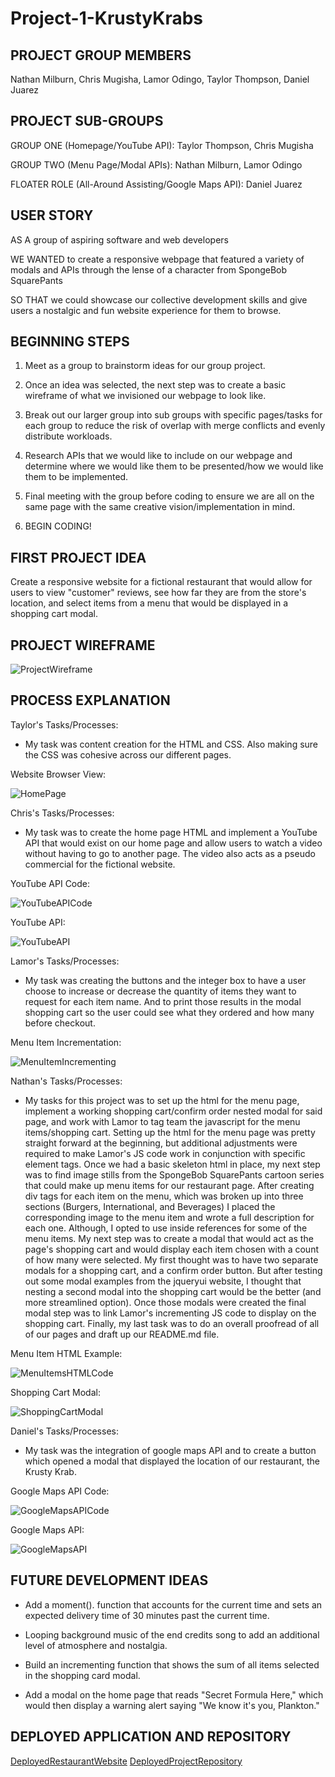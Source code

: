 # Project-1-KrustyKrabs

PROJECT GROUP MEMBERS
-
Nathan Milburn, Chris Mugisha, Lamor Odingo, Taylor Thompson, Daniel Juarez

PROJECT SUB-GROUPS
-
GROUP ONE (Homepage/YouTube API):
Taylor Thompson, Chris Mugisha

GROUP TWO (Menu Page/Modal APIs): 
Nathan Milburn, Lamor Odingo

FLOATER ROLE (All-Around Assisting/Google Maps API):
Daniel Juarez


USER STORY
-

AS A group of aspiring software and web developers

WE WANTED to create a responsive webpage that featured a variety of modals and APIs through the lense of a character from SpongeBob SquarePants

SO THAT we could showcase our collective development skills and give users a nostalgic and fun website experience for them to browse.


BEGINNING STEPS
-

1. Meet as a group to brainstorm ideas for our group project.

2. Once an idea was selected, the next step was to create a basic wireframe of what we invisioned our webpage to look like.

3. Break out our larger group into sub groups with specific pages/tasks for each group to reduce the risk of overlap with merge conflicts and evenly distribute workloads.

4. Research APIs that we would like to include on our webpage and determine where we would like them to be presented/how we would like them to be implemented.

5. Final meeting with the group before coding to ensure we are all on the same page with the same creative vision/implementation in mind.

6. BEGIN CODING!

FIRST PROJECT IDEA
-
 
Create a responsive website for a fictional restaurant that would allow for users to view "customer" reviews, see how far they are from the store's location, and select items from a menu that would be displayed in a shopping cart modal.


PROJECT WIREFRAME
-
![ProjectWireframe](./images/Website-Blueprint.PNG "Website Wireframe")

PROCESS EXPLANATION
-

Taylor's Tasks/Processes:
- My task was content creation for the HTML and CSS. Also making sure the CSS was cohesive across our different pages.

Website Browser View:

![HomePage](./images/website-browser-view.png "Website Browser View")

Chris's Tasks/Processes:
- My task was to create the home page HTML and implement a YouTube API that would exist on our home page and allow users to watch a video without having to go to another page. The video also acts as a pseudo commercial for the fictional website.

YouTube API Code: 

![YouTubeAPICode](./images/YouTube-API-code.PNG "YouTube API Code")

YouTube API:

![YouTubeAPI](./images/youtube-API.PNG "YouTube API Display")

Lamor's Tasks/Processes:
- My task was creating the buttons and the integer box to have a user choose to increase or decrease the quantity of items they want to request for each item name. And to print those results in the modal shopping cart so the user could see what they ordered and how many before checkout.

Menu Item Incrementation:

![MenuItemIncrementing](./images/menu-incrementing-code.PNG "Menu Item Incrementation")

Nathan's Tasks/Processes:
- My tasks for this project was to set up the html for the menu page, implement a working shopping cart/confirm order nested modal for said page, and work with Lamor to tag team the javascript for the menu items/shopping cart. Setting up the html for the menu page was pretty straight forward at the beginning, but additional adjustments were required to make Lamor's JS code work in conjunction with specific element tags. Once we had a basic skeleton html in place, my next step was to find image stills from the SpongeBob SquarePants cartoon series that could make up menu items for our restaurant page. After creating div tags for each item on the menu, which was broken up into three sections (Burgers, International, and Beverages) I placed the corresponding image to the menu item and wrote a full description for each one. Although, I opted to use inside references for some of the menu items. My next step was to create a modal that would act as the page's shopping cart and would display each item chosen with a count of how many were selected. My first thought was to have two separate modals for a shopping cart, and a confirm order button. But after testing out some modal examples from the jqueryui website, I thought that nesting a second modal into the shopping cart would be the better (and more streamlined option). Once those modals were created the final modal step was to link Lamor's incrementing JS code to display on the shopping cart. Finally, my last task was to do an overall proofread of all of our pages and draft up our README.md file.

Menu Item HTML Example:

![MenuItemsHTMLCode](./images/menu-item-example.PNG "Menu Item HTML Example")

Shopping Cart Modal:

![ShoppingCartModal](./images/menu-modal-code.PNG "Shopping Cart Modal")

Daniel's Tasks/Processes:
- My task was the integration of google maps API and to create a button which opened a modal that displayed the location of our restaurant, the Krusty Krab.

Google Maps API Code:

![GoogleMapsAPICode](./images/google-maps-API-code.PNG "Google Maps API Code")

Google Maps API:

![GoogleMapsAPI](./images/google-maps-API.PNG "Google Maps API")




FUTURE DEVELOPMENT IDEAS
-

- Add a moment(). function that accounts for the current time and sets an expected delivery time of 30 minutes past the current time.

- Looping background music of the end credits song to add an additional level of atmosphere and nostalgia.

- Build an incrementing function that shows the sum of all items selected in the shopping card modal.

- Add a modal on the home page that reads "Secret Formula Here," which would then display a warning alert saying "We know it's you, Plankton."

DEPLOYED APPLICATION AND REPOSITORY
-

[DeployedRestaurantWebsite](https://taylor25et.github.io/Project-1-KrustyKrabs/)
[DeployedProjectRepository](https://github.com/Taylor25et/Project-1-KrustyKrabs.git)